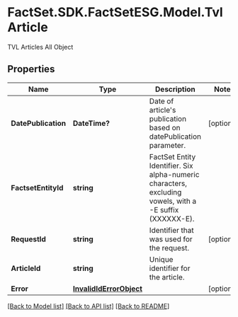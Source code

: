 # FactSet.SDK.FactSetESG.Model.TvlArticle
TVL Articles All Object

## Properties

Name | Type | Description | Notes
------------ | ------------- | ------------- | -------------
**DatePublication** | **DateTime?** | Date of article&#39;s publication based on datePublication parameter. | [optional] 
**FactsetEntityId** | **string** | FactSet Entity Identifier. Six alpha-numeric characters, excluding vowels, with a -E suffix (XXXXXX-E). | 
**RequestId** | **string** | Identifier that was used for the request. | [optional] 
**ArticleId** | **string** | Unique identifier for the article. | 
**Error** | [**InvalidIdErrorObject**](InvalidIdErrorObject.md) |  | [optional] 

[[Back to Model list]](../README.md#documentation-for-models) [[Back to API list]](../README.md#documentation-for-api-endpoints) [[Back to README]](../README.md)

